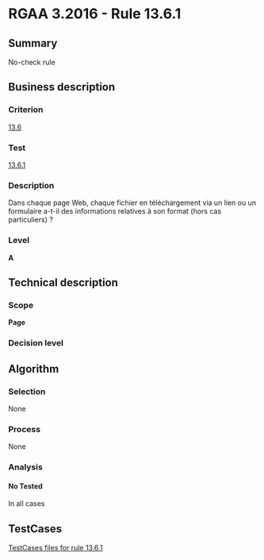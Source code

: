 # RGAA 3.2016 - Rule 13.6.1

## Summary
No-check rule


## Business description

### Criterion
[13.6](http://references.modernisation.gouv.fr/rgaa-accessibilite/criteres.html#crit-13-6)

### Test
[13.6.1](http://references.modernisation.gouv.fr/rgaa-accessibilite/criteres.html#test-13-6-1)

### Description
Dans chaque page Web, chaque fichier en téléchargement via un lien ou un formulaire a-t-il des informations relatives à son format (hors cas particuliers) ?

### Level
**A**


## Technical description

### Scope
**Page**

### Decision level


## Algorithm

### Selection
None

### Process
None

### Analysis

#### No Tested
In all cases


##  TestCases

[TestCases files for rule 13.6.1](https://github.com/Asqatasun/Asqatasun/tree/RGAA_3.2016/rules/rules-rgaa3.2016/src/test/resources/testcases/rgaa32016/Rgaa32016Rule130601/)


